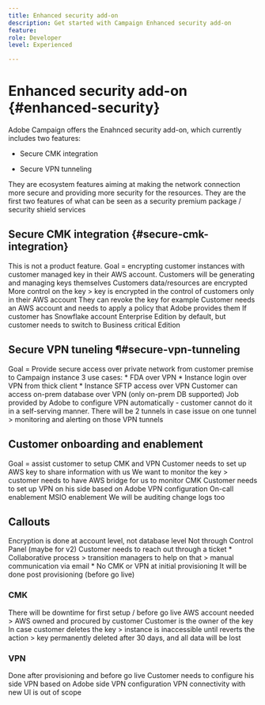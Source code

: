 ```yaml
---
title: Enhanced security add-on
description: Get started with Campaign Enhanced security add-on
feature: 
role: Developer
level: Experienced

---
```

# Enhanced security add-on {#enhanced-security}

Adobe Campaign offers the Enahnced security add-on, which currently includes two features:

* Secure CMK integration

* Secure VPN tunneling

They are ecosystem features aiming at making the network connection more secure and providing more security for the resources.
They are the first two features of what can be seen as a security premium package / security shield services

## Secure CMK integration {#secure-cmk-integration}

This is not a product feature.
Goal = encrypting customer instances with customer managed key in their AWS account.
Customers will be generating and managing keys themselves
Customers data/resources are encrypted
More control on the key > key is encrypted in the control of customers only in their AWS account
They can revoke the key for example
Customer needs an AWS account and needs to apply a policy that Adobe provides them
If customer has Snowflake account
Enterprise Edition by default, but customer needs to switch to Business critical Edition

## Secure VPN tuneling ¶#secure-vpn-tunneling

Goal = Provide secure access over private network from customer premise to Campaign instance
3 use cases:
    * FDA over VPN
    * Instance login over VPN from thick client
    * Instance SFTP access over VPN
Customer can access on-prem database over VPN (only on-prem DB supported)
Job provided by Adobe to configure VPN automatically - customer cannot do it in a self-serving manner.
There will be 2 tunnels in case issue on one tunnel > monitoring and alerting on those VPN tunnels

## Customer onboarding and enablement

Goal = assist customer to setup CMK and VPN
Customer needs to set up AWS key to share information with us
We want to monitor the key > customer needs to have AWS bridge for us to monitor CMK
Customer needs to set up VPN on his side based on Adobe VPN configuration
On-call enablement
MSIO enablement
We will be auditing change logs too

## Callouts

Encryption is done at account level, not database level
Not through Control Panel (maybe for v2)
Customer needs to reach out through a ticket
    * Collaborative process > transition managers to help on that > manual communication via email
    * No CMK or VPN at initial provisioning It will be done post provisioning (before go live)

### CMK

There will be downtime for first setup / before go live
AWS account needed > AWS owned and procured by customer
Customer is the owner of the key
In case customer deletes the key > instance is inaccessible until reverts the action > key permanently deleted after 30 days, and all data will be lost

### VPN

Done after provisioning and before go live
Customer needs to configure his side VPN based on Adobe side VPN configuration
VPN connectivity with new UI is out of scope